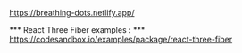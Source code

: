 <https://breathing-dots.netlify.app/>

*** React Three Fiber examples : ***
<https://codesandbox.io/examples/package/react-three-fiber>
